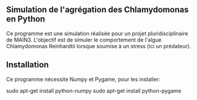 ## Simulation de l'agrégation des Chlamydomonas en Python
Ce programme est une simulation réalisée pour un projet pluridisciplinaire de MAIN3.
L'objectif est de simuler le comportement de l'algue Chlamydomonas Reinhardtii lorsque soumise à un stress (ici un prédateur).

## Installation
Ce programme nécessite Numpy et Pygame, pour les installer:

sudo apt-get install python-numpy
sudo apt-get install python-pygame

